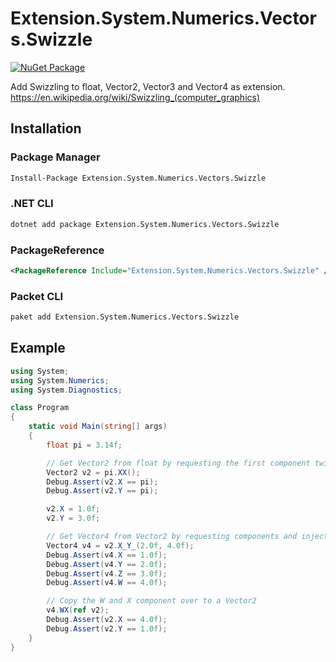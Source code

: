 # Extension.System.Numerics.Vectors.Swizzle

[![NuGet Package](https://img.shields.io/nuget/v/Extension.System.Numerics.Vectors.Swizzle.svg)](https://www.nuget.org/packages/Extension.System.Numerics.Vectors.Swizzle)


Add Swizzling to float, Vector2, Vector3 and Vector4 as extension.
https://en.wikipedia.org/wiki/Swizzling_(computer_graphics)

## Installation

### Package Manager

```bash
Install-Package Extension.System.Numerics.Vectors.Swizzle
```

### .NET CLI

```bash
dotnet add package Extension.System.Numerics.Vectors.Swizzle
```

### PackageReference

```xml
<PackageReference Include="Extension.System.Numerics.Vectors.Swizzle" />
```

### Packet CLI

```bash
paket add Extension.System.Numerics.Vectors.Swizzle
```

## Example

```csharp
using System;
using System.Numerics;
using System.Diagnostics;

class Program
{
    static void Main(string[] args)
    {
        float pi = 3.14f;

        // Get Vector2 from float by requesting the first component twice
        Vector2 v2 = pi.XX();
        Debug.Assert(v2.X == pi);
        Debug.Assert(v2.Y == pi);

        v2.X = 1.0f;
        v2.Y = 3.0f;

        // Get Vector4 from Vector2 by requesting components and injecting new ones
        Vector4 v4 = v2.X_Y_(2.0f, 4.0f);
        Debug.Assert(v4.X == 1.0f);
        Debug.Assert(v4.Y == 2.0f);
        Debug.Assert(v4.Z == 3.0f);
        Debug.Assert(v4.W == 4.0f);

        // Copy the W and X component over to a Vector2
        v4.WX(ref v2);
        Debug.Assert(v2.X == 4.0f);
        Debug.Assert(v2.Y == 1.0f);
    }
}
```